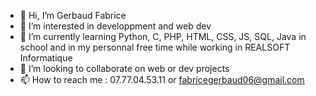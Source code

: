 - 👋 Hi, I’m Gerbaud Fabrice
- 👀 I’m interested in developpment and web dev
- 🌱 I’m currently learning Python, C, PHP, HTML, CSS, JS, SQL, Java in school and in my personnal free time while working in REALSOFT Informatique
- 💞️ I’m looking to collaborate on web or dev projects
- 📫 How to reach me : 07.77.04.53.11 or fabricegerbaud06@gmail.com

<!---
fabyan09/fabyan09 is a ✨ special ✨ repository because its `README.md` (this file) appears on your GitHub profile.
You can click the Preview link to take a look at your changes.
--->
